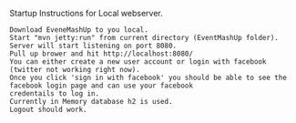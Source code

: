 Startup Instructions for Local webserver.

    Download EveneMashUp to you local.
    Start "mvn jetty:run" from current directory (EventMashUp folder). 
    Server will start listening on port 8080.
    Pull up brower and hit http://localhost:8080/
    You can either create a new user account or login with facebook (twitter not working right now).
    Once you click 'sign in with facebook' you should be able to see the facebook login page and can use your facebook
    credentails to log in.
    Currently in Memory database h2 is used.
    Logout should work.
